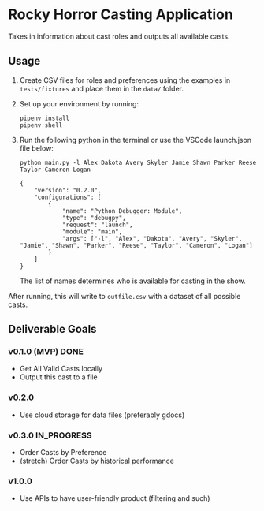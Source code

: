# Rocky Horror Casting Application

Takes in information about cast roles and outputs all available casts.

## Usage

1. Create CSV files for roles and preferences using the examples in `tests/fixtures` and place them in the `data/` folder.

2. Set up your environment by running:

    ```{bash}
    pipenv install
    pipenv shell
    ```

3. Run the following python in the terminal or use the VSCode launch.json file below:

    ```{bash}
    python main.py -l Alex Dakota Avery Skyler Jamie Shawn Parker Reese Taylor Cameron Logan 
    ```

    ```{json}
    {
        "version": "0.2.0",
        "configurations": [
            {
                "name": "Python Debugger: Module",
                "type": "debugpy",
                "request": "launch",
                "module": "main",
                "args": ["-l", "Alex", "Dakota", "Avery", "Skyler", "Jamie", "Shawn", "Parker", "Reese", "Taylor", "Cameron", "Logan"]
            }
        ]
    }
    ```

    The list of names determines who is available for casting in the show.

After running, this will write to `outfile.csv` with a dataset of all possible casts.

## Deliverable Goals

### v0.1.0 (MVP) __DONE__

- Get All Valid Casts locally
- Output this cast to a file

### v0.2.0

- Use cloud storage for data files (preferably gdocs)

### v0.3.0 __IN_PROGRESS__

- Order Casts by Preference
- (stretch) Order Casts by historical performance

### v1.0.0

- Use APIs to have user-friendly product (filtering and such)
